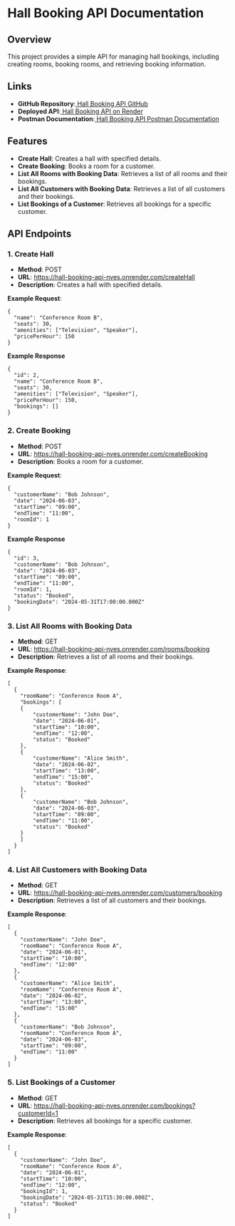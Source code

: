 # **Hall Booking API Documentation**


## **Overview**

This project provides a simple API for managing hall bookings, including creating rooms, booking rooms, and retrieving booking information.


## **Links**



* **GitHub Repository**:[ Hall Booking API GitHub](https://github.com/RadhaPriyadarshan/Hall-Booking-API.git)
* **Deployed API**:[ Hall Booking API on Render](https://hall-booking-api-nves.onrender.com)
* **Postman Documentation**:[ Hall Booking API Postman Documentation](https://documenter.getpostman.com/view/22447139/2sA3Qwb9cP)


## **Features**



* **Create Hall**: Creates a hall with specified details.
* **Create Booking**: Books a room for a customer.
* **List All Rooms with Booking Data**: Retrieves a list of all rooms and their bookings.
* **List All Customers with Booking Data**: Retrieves a list of all customers and their bookings.
* **List Bookings of a Customer**: Retrieves all bookings for a specific customer.


## **API Endpoints**


### **1. Create Hall**



* **Method**: POST
* **URL**: https://hall-booking-api-nves.onrender.com/createHall
* **Description**: Creates a hall with specified details.

**Example Request**:


```
{
  "name": "Conference Room B",
  "seats": 30,
  "amenities": ["Television", "Speaker"],
  "pricePerHour": 150
}
```


**Example Response**


```
{
  "id": 2,
  "name": "Conference Room B",
  "seats": 30,
  "amenities": ["Television", "Speaker"],
  "pricePerHour": 150,
  "bookings": []
}
```



### **2. Create Booking**



* **Method**: POST
* **URL**: https://hall-booking-api-nves.onrender.com/createBooking
* **Description**: Books a room for a customer.

**Example Request**:


```
{
  "customerName": "Bob Johnson",
  "date": "2024-06-03",
  "startTime": "09:00",
  "endTime": "11:00",
  "roomId": 1
}
```


**Example Response**


```
{
  "id": 3,
  "customerName": "Bob Johnson",
  "date": "2024-06-03",
  "startTime": "09:00",
  "endTime": "11:00",
  "roomId": 1,
  "status": "Booked",
  "bookingDate": "2024-05-31T17:00:00.000Z"
}
```



### **3. List All Rooms with Booking Data**



* **Method**: GET
* **URL**: https://hall-booking-api-nves.onrender.com/rooms/booking
* **Description**: Retrieves a list of all rooms and their bookings.

**Example Response**:


```
[
  {
	"roomName": "Conference Room A",
	"bookings": [
  	{
    	"customerName": "John Doe",
    	"date": "2024-06-01",
    	"startTime": "10:00",
    	"endTime": "12:00",
    	"status": "Booked"
  	},
  	{
    	"customerName": "Alice Smith",
    	"date": "2024-06-02",
    	"startTime": "13:00",
    	"endTime": "15:00",
    	"status": "Booked"
  	},
  	{
    	"customerName": "Bob Johnson",
    	"date": "2024-06-03",
    	"startTime": "09:00",
    	"endTime": "11:00",
    	"status": "Booked"
  	}
	]
  }
]
```



### **4. List All Customers with Booking Data**



* **Method**: GET
* **URL**: https://hall-booking-api-nves.onrender.com/customers/booking
* **Description**: Retrieves a list of all customers and their bookings.

**Example Response**:


```
[
  {
	"customerName": "John Doe",
	"roomName": "Conference Room A",
	"date": "2024-06-01",
	"startTime": "10:00",
	"endTime": "12:00"
  },
  {
	"customerName": "Alice Smith",
	"roomName": "Conference Room A",
	"date": "2024-06-02",
	"startTime": "13:00",
	"endTime": "15:00"
  },
  {
	"customerName": "Bob Johnson",
	"roomName": "Conference Room A",
	"date": "2024-06-03",
	"startTime": "09:00",
	"endTime": "11:00"
  }
]
```



### **5. List Bookings of a Customer**



* **Method**: GET
* **URL**: https://hall-booking-api-nves.onrender.com/bookings?customerId=1
* **Description**: Retrieves all bookings for a specific customer.

**Example Response**:


```
[
  {
	"customerName": "John Doe",
	"roomName": "Conference Room A",
	"date": "2024-06-01",
	"startTime": "10:00",
	"endTime": "12:00",
	"bookingId": 1,
	"bookingDate": "2024-05-31T15:30:00.000Z",
	"status": "Booked"
  }
]
```


 
